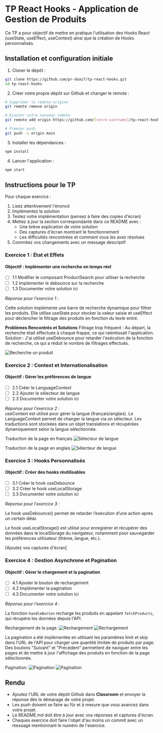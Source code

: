 # TP React Hooks - Application de Gestion de Produits

Ce TP a pour objectif de mettre en pratique l'utilisation des Hooks React (useState, useEffect, useContext) ainsi que la création de Hooks personnalisés.

## Installation et configuration initiale

1. Cloner le dépôt :

```bash
git clone https://github.com/pr-daaif/tp-react-hooks.git
cd tp-react-hooks
```

2. Créer votre propre dépôt sur Github et changer le remote :

```bash
# Supprimer le remote origine
git remote remove origin

# Ajouter votre nouveau remote
git remote add origin https://github.com/[votre-username]/tp-react-hooks.git

# Premier push
git push -u origin main
```

3. Installer les dépendances :

```bash
npm install
```

4. Lancer l'application :

```bash
npm start
```

## Instructions pour le TP

Pour chaque exercice :

1. Lisez attentivement l'énoncé
2. Implémentez la solution
3. Testez votre implémentation (pensez à faire des copies d'écran)
4. Mettez à jour la section correspondante dans ce README avec :
    - Une brève explication de votre solution
    - Des captures d'écran montrant le fonctionnement
    - Les difficultés rencontrées et comment vous les avez résolues
5. Commitez vos changements avec un message descriptif

### Exercice 1 : État et Effets

#### Objectif : Implémenter une recherche en temps réel

-   [ ] 1.1 Modifier le composant ProductSearch pour utiliser la recherche
-   [ ] 1.2 Implémenter le debounce sur la recherche
-   [ ] 1.3 Documenter votre solution ici

_Réponse pour l'exercice 1 :_

Cette solution implémente une barre de recherche dynamique pour filtrer les produits. Elle utilise useState pour stocker la valeur saisie et useEffect pour déclencher le filtrage des produits en fonction du texte entré.

**Problèmes Rencontrés et Solutions**
Filtrage trop fréquent :
Au départ, la recherche était effectuée à chaque frappe, ce qui ralentissait l'application.
Solution : J'ai utilisé useDebounce pour retarder l'exécution de la fonction de recherche, ce qui a réduit le nombre de filtrages effectués.

![Recherche un produit](./assets/recherche-produit.JPG)

### Exercice 2 : Context et Internationalisation

#### Objectif : Gérer les préférences de langue

-   [ ] 2.1 Créer le LanguageContext
-   [ ] 2.2 Ajouter le sélecteur de langue
-   [ ] 2.3 Documenter votre solution ici

_Réponse pour l'exercice 2 :_  
useContext est utilisé pour gérer la langue (français/anglais). Le LanguageContext permet de changer la langue via un sélecteur. Les traductions sont stockées dans un objet translations et récupérées dynamiquement selon la langue sélectionnée.

Traduction de la page en français
![Sélecteur de langue](./assets/francais.JPG)

Traduction de la page en anglais
![Sélecteur de langue](./assets/anglais.JPG)

### Exercice 3 : Hooks Personnalisés

#### Objectif : Créer des hooks réutilisables

-   [ ] 3.1 Créer le hook useDebounce
-   [ ] 3.2 Créer le hook useLocalStorage
-   [ ] 3.3 Documenter votre solution ici

_Réponse pour l'exercice 3 :_  

Le hook useDebounce() permet de retarder l’exécution d’une action après un certain délai.

Le hook useLocalStorage() est utilisé pour enregistrer et récupérer des données dans le localStorage du navigateur, notamment pour sauvegarder les préférences utilisateur (thème, langue, etc.).

[Ajoutez vos captures d'écran]

### Exercice 4 : Gestion Asynchrone et Pagination

#### Objectif : Gérer le chargement et la pagination

-   [ ] 4.1 Ajouter le bouton de rechargement
-   [ ] 4.2 Implémenter la pagination
-   [ ] 4.3 Documenter votre solution ici

_Réponse pour l'exercice 4 :_

La fonction `handleButton` recharge les produits en appelant `fetchProducts`, qui récupère les données depuis l'API.


Rechargement de la page:
![Rechargement](./assets/Avant-rechargement.JPG)
![Rechargement](./assets/Apres-rechargement.JPG)

La pagination a été implémentée en utilisant les paramètres limit et skip dans l'URL de l'API pour charger une quantité limitée de produits par page. Des boutons "Suivant" et "Précédent" permettent de naviguer entre les pages et de mettre à jour l'affichage des produits en fonction de la page sélectionnée.


Pagination:
![Pagination](./assets/pagination1.JPG)
![Pagination](./assets/pagination2.JPG)

## Rendu

-   Ajoutez l'URL de votre dépôt Github dans **Classroom** et envoyer la réponse dès le démarage de votre projet.
-   Les push doivent se faire au fûr et à mesure que vous avancez dans votre projet.
-   Le README.md doit être à jour avec vos réponses et captures d'écran.
-   Chaques exercice doit faire l'objet d'au moins un commit avec un message mentionnant le numéro de l'exercice.
